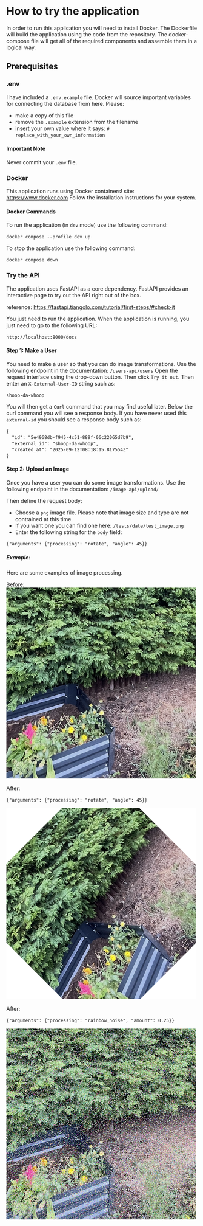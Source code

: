 # How to try the application

In order to run this application you will need to install Docker.
The Dockerfile will build the application using the code from the repository.
The docker-compose file will get all of the required components and assemble them in a logical way.

## Prerequisites

### .env
I have included a `.env.example` file. Docker will source important variables for connecting the database from here.
Please:
- make a copy of this file
- remove the `.example` extension from the filename
- insert your own value where it says: `# replace_with_your_own_information`

#### Important Note
Never commit your `.env` file.

### Docker
This application runs using Docker containers!
site: https://www.docker.com
Follow the installation instructions for your system.

#### Docker Commands
To run the application (in `dev` mode) use the following command:
```
docker compose --profile dev up
```
To stop the application use the following command:
```
docker compose down
```


### Try the API
The application uses FastAPI as a core dependency.
FastAPI provides an interactive page to try out the API right out of the box.

reference: https://fastapi.tiangolo.com/tutorial/first-steps/#check-it

You just need to run the application.
When the application is running, you just need to go to the following URL:
```
http://localhost:8000/docs
```

#### Step 1: Make a User

You need to make a user so that you can do image transformations.
Use the following endpoint in the documentation:
`/users-api/users`
Open the request interface using the drop-down button.
Then click `Try it out`.
Then enter an `X-External-User-ID` string such as:
```terminaloutput
shoop-da-whoop
```
You will then get a `Curl` command that you may find useful later.
Below the curl command you will see a response body.
If you have never used this `external-id` you should see a response body such as:
```terminaloutput
{
  "id": "5e4968db-f945-4c51-889f-06c22065d7b9",
  "external_id": "shoop-da-whoop",
  "created_at": "2025-09-12T08:18:15.817554Z"
}
```

#### Step 2: Upload an Image

Once you have a user you can do some image transformations.
Use the following endpoint in the documentation:
`/image-api/upload/`

Then define the request body:
- Choose a `png` image file. Please note that image size and type are not contrained at this time.
- If you want one you can find one here: `/tests/date/test_image.png`
- Enter the following string for the `body` field:
```terminaloutput
{"arguments": {"processing": "rotate", "angle": 45}}
```

##### Example:

Here are some examples of image processing.

Before:
![Screenshot 2025-09-11 at 19.02.57.png](../assets/images/Screenshot%202025-09-11%20at%2019.02.57.png)

After:
```terminaloutput
{"arguments": {"processing": "rotate", "angle": 45}}
```
![e253d013-5796-4099-abcf-f20bcf368d78.png](../assets/images/e253d013-5796-4099-abcf-f20bcf368d78.png)
    

After:
```terminaloutput
{"arguments": {"processing": "rainbow_noise", "amount": 0.25}}
```
![1b8f49d3-920f-4309-8ff8-0c1f6525a238.png](../assets/images/1b8f49d3-920f-4309-8ff8-0c1f6525a238.png)
